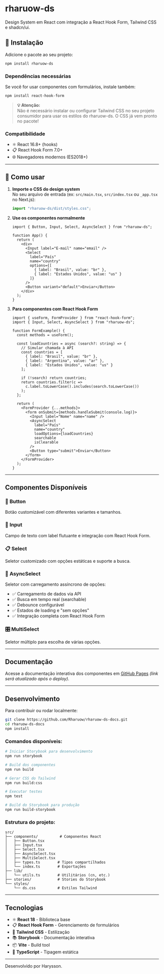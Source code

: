 # rharuow-ds

Design System em React com integração a React Hook Form, Tailwind CSS e shadcn/ui.

## 🚀 Instalação

Adicione o pacote ao seu projeto:

```bash
npm install rharuow-ds
```

### Dependências necessárias

Se você for usar componentes com formulários, instale também:

```bash
npm install react-hook-form
```

> **💡 Atenção:**  
> Não é necessário instalar ou configurar Tailwind CSS no seu projeto consumidor para usar os estilos do rharuow-ds. O CSS já vem pronto no pacote!

### Compatibilidade

- ⚛️ React 16.8+ (hooks)
- 📋 React Hook Form 7.0+
- 🌐 Navegadores modernos (ES2018+)

---

## 📖 Como usar

1. **Importe o CSS do design system**  
   No seu arquivo de entrada (ex: `src/main.tsx`, `src/index.tsx` ou `_app.tsx` no Next.js):

   ```js
   import "rharuow-ds/dist/styles.css";
   ```

2. **Use os componentes normalmente**

   ```tsx
   import { Button, Input, Select, AsyncSelect } from "rharuow-ds";

   function App() {
     return (
       <div>
         <Input label="E-mail" name="email" />
         <Select 
           label="País" 
           name="country"
           options={[
             { label: "Brasil", value: "br" },
             { label: "Estados Unidos", value: "us" }
           ]} 
         />
         <Button variant="default">Enviar</Button>
       </div>
     );
   }
   ```

3. **Para componentes com React Hook Form**

   ```tsx
   import { useForm, FormProvider } from "react-hook-form";
   import { Input, Select, AsyncSelect } from "rharuow-ds";

   function FormExample() {
     const methods = useForm();

     const loadCountries = async (search?: string) => {
       // Simular chamada à API
       const countries = [
         { label: "Brasil", value: "br" },
         { label: "Argentina", value: "ar" },
         { label: "Estados Unidos", value: "us" }
       ];
       
       if (!search) return countries;
       return countries.filter(c => 
         c.label.toLowerCase().includes(search.toLowerCase())
       );
     };

     return (
       <FormProvider {...methods}>
         <form onSubmit={methods.handleSubmit(console.log)}>
           <Input label="Nome" name="name" />
           <AsyncSelect 
             label="País" 
             name="country"
             loadOptions={loadCountries}
             searchable
             isClearable
           />
           <Button type="submit">Enviar</Button>
         </form>
       </FormProvider>
     );
   }
   ```

---

## Componentes Disponíveis

### 🎯 **Button**
Botão customizável com diferentes variantes e tamanhos.

### 📝 **Input**
Campo de texto com label flutuante e integração com React Hook Form.

### 📋 **Select**
Seletor customizado com opções estáticas e suporte a busca.

### 🔄 **AsyncSelect**
Seletor com carregamento assíncrono de opções:
- ✅ Carregamento de dados via API
- ✅ Busca em tempo real (searchable)
- ✅ Debounce configurável
- ✅ Estados de loading e "sem opções"
- ✅ Integração completa com React Hook Form

### 🎛️ **MultiSelect**
Seletor múltiplo para escolha de várias opções.

---

## Documentação

Acesse a documentação interativa dos componentes em [GitHub Pages](#) _(link será atualizado após o deploy)_.

---

## Desenvolvimento

Para contribuir ou rodar localmente:

```bash
git clone https://github.com/Rharuow/rharuow-ds-docs.git
cd rharuow-ds-docs
npm install
```

### Comandos disponíveis:

```bash
# Iniciar Storybook para desenvolvimento
npm run storybook

# Build dos componentes
npm run build

# Gerar CSS do Tailwind
npm run build:css

# Executar testes
npm test

# Build do Storybook para produção
npm run build-storybook
```

### Estrutura do projeto:

```
src/
├── components/          # Componentes React
│   ├── Button.tsx
│   ├── Input.tsx
│   ├── Select.tsx
│   ├── AsyncSelect.tsx
│   ├── MultiSelect.tsx
│   ├── types.ts        # Tipos compartilhados
│   └── index.ts        # Exportações
├── lib/
│   └── utils.ts        # Utilitários (cn, etc.)
├── stories/            # Stories do Storybook
└── styles/
    └── ds.css          # Estilos Tailwind
```

---

## Tecnologias

- ⚛️ **React 18** - Biblioteca base
- 📋 **React Hook Form** - Gerenciamento de formulários
- 🎨 **Tailwind CSS** - Estilização
- 📚 **Storybook** - Documentação interativa
- 📦 **Vite** - Build tool
- 🔷 **TypeScript** - Tipagem estática

---

Desenvolvido por Harysson.

